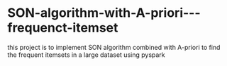 # SON-algorithm-with-A-priori---frequenct-itemset
this project is to implement SON algorithm combined with A-priori to find the frequent itemsets in a large dataset using pyspark
